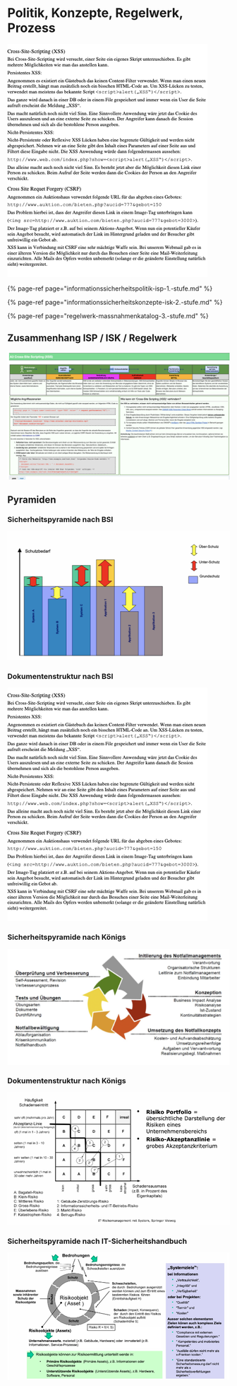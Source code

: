 # Politik, Konzepte, Regelwerk, Prozess

![](../../.gitbook/assets/image%20%2829%29.png)

{% page-ref page="informationssicherheitspolitik-isp-1.-stufe.md" %}

{% page-ref page="informationssicherheitskonzepte-isk-2.-stufe.md" %}

{% page-ref page="regelwerk-massnahmenkatalog-3.-stufe.md" %}



## Zusammenhang ISP / ISK / Regelwerk

![](../../.gitbook/assets/image%20%2812%29.png)



## Pyramiden

### Sicherheitspyramide nach BSI

![](../../.gitbook/assets/image%20%2831%29.png)

### Dokumentenstruktur nach BSI

![](../../.gitbook/assets/image%20%2830%29.png)

### Sicherheitspyramide nach Königs

![](../../.gitbook/assets/image%20%284%29.png)

### Dokumentenstruktur nach Königs

![](../../.gitbook/assets/image%20%2825%29.png)

### Sicherheitspyramide nach IT-Sicherheitshandbuch

![](../../.gitbook/assets/image%20%2839%29.png)

